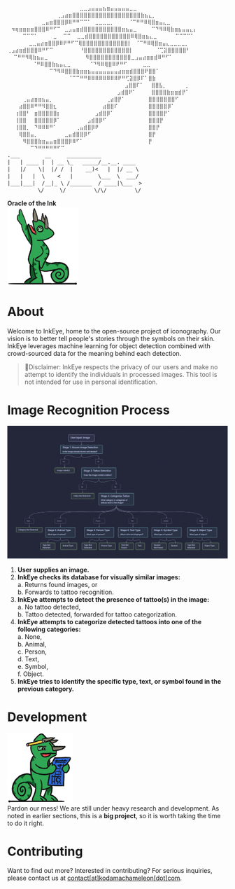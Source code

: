 ```
⠀⠀⠀⠀⠀⠀⠀⠀⠀⠀⠀⠀⠀⠀⠀⠀⠀⠀⠀⣀⣀⣠⣤⣤⣤⣦⣶⣤⣤⣤⣤⣤⣀⣀
⠀⠀⠀⠀⠀⠀⠀⠀⠀⠀⠀⠀⠀⢀⣠⣴⣶⣿⣿⣿⣿⣿⣿⣿⣿⣿⣿⣿⣿⣿⣿⣿⣿⣿⣿⣷⣦⣄⡀
⠀⠀⠀⠀⠀⠀⠀⠀⠀⣀⣤⣶⣿⣿⣿⡿⠿⠛⠛⠉⠉⠁⠀⣀⣀⣀⣀⡀⠀ ⠀⠀⠈⠉⠛⠛⠿⢿⣿⣶⣤⣄⣀
⠀⠲⢶⣶⣶⣶⣶⣿⣿⣿⠿⠛⠋⠉⠀⣀⣠⣤⣶⣾⣿⣿⣿⣿⣿⣿⣿⣿⣿⣿⣶⣦⣤⣀⠀ ⠀⠀⠉⠙⠻⠿⢿⣷⣶⣦⣤⣤⣄⡄
⠀⠀⠀⠀⠉⠉⠉⠁⠀⠀⠀⠀⣀  ⠉⠉  ⣀⣀⣾⣿⣿⣿⣿⣿⣿⣿⣿⣿⣿⣿⠿⢿⣿⣶⣦⣄⣀⠀⠀ ⠀⠀⠉⠉⠉⠉⠁
⠀⠀⠀⠀  ⣀⣀⣤⣴⣶⣿⣿⡿⠿⠟⠛⠋⠉⢿⣿⣿⣿⣿⣿⣿⣿⣿⣿⣿⣿⣿⡇⠀⠈⠉⠛⠿⢿⣿⣶⣤⣄⣀⣀⣀⣀⡀
⢀⣠⣴⣶⣾⣿⣿⣿⠿⠛⠋⠉⠀⠀⠀⠀⠀⠀⠀⠘⣿⣿⣿⣿⣿⣿⣿⣿⣿⣿⣿⣿⡇⠀⠀⠀⠀⠀⠀⠈⢉⣽⣿⣿⣿⣿⣿⠃
  ⠉⠛⠛⠻⢿⣷⣦⣤⣀⠀⠀⠀⠀⠀⠀⠀ ⠀⠀⠻⣿⣿⣿⣿⣿⣿⣿⣿⣿⣿⣿⣀⣠⣤⣴⣶⣶⣾⠿⠛⠋⠁
  ⠀⠀⠀⠀⠀⠈⠛⠿⣿⣿⣷⣦⣤⣄⣀⠀⠀ ⠀⠀⠈⠙⠻⠿⢿⣿⠿⠟⠛⠋     ⣀⣀
⠀⠀⠀⠀⠀⠀⠀⠀⠀⠀⠀⠉⠙⠻⠿⣿⣿⣿⣷⣶⣶⣦⣤⣤⣤⣤⣤⣤⣤⣴⣶⣶⣾⣿⣿⣿⠟⣿⣿⠁
⠀⠀⠀⠀⠀⠀⠀⠀⠀⠀⠀⠀⠀⠀⠀⠀⠈⠉⠉⠛⠛⠿⠿⠿⠿⠿⠿⠿⠿⠟⠛⢋⣽⣿⡿⠏⠁⣿⣷
⠀⠀⠀⠀⠀⠀⠀⠀⠀⠀⠀⠀⠀⠀⠀⠀⠀⠀⠀⠀⠀⠀⠀⠀⠀⠀⠀⠀⠀ ⠀⣠⣿⣿⠏⠁⠀⠀⣿⣿⣧⡀⠀⠀⠀⠀⠀⡀
⠀⠀⠀⠀⠀⠀⠀⠀⠀⠀⠀⠀⠀⠀⠀⠀⠀⠀⠀⠀⠀⠀⠀⠀⠀⠀⠀⠀ ⣠⣾⣿⠟⠁⠀⠀⠀⠀⣿⣿⣿⣿⣷⣶⣶⣾⡟⠁
⠀⠀⠀⠀⢀⣤⣴⣶⣶⣦⣤⡀⠀⠀⠀⠀⠀⠀⠀⠀⠀⠀⠀⠀⠀⠀⢀⣴⣿⡟⠁⠀⠀⠀⠀⠀⠀⣿⣿⣿⣿⣿⣿⣿⠋
⠀⠀⠀⣴⣿⣿⠿⠛⠛⠻⣿⣿⣆⠀⠀⠀⠀⠀⠀⠀⠀⠀⠀⠀⠀⣴⣿⣿⠏⠀⠀⠀⠀⠀⠀⠀⠀⣿⣿⣿⣿⣿⡿⠁
⠀⠀⢰⣿⣿⠃⠀⣶⣿⣿⣿⣿⣿⡆⠀⠀⠀⠀⠀⠀⠀⠀⠀⣠⣾⣿⡿⠁⠀⠀⠀⠀⠀⠀⠀⠀⠀⣿⣿⣿⣿⡟⠁
⠀⠀⢸⣿⣿⠀⠀⣿⣿⣿⣿⣿⡿⠁⠀⠀⠀⠀⠀⠀⠀⣠⣾⣿⡿⠋⠀⠀⠀⠀⠀⠀⠀⠀⠀⠀⠀⣿⣿⣿⡟
⠀⠀⢸⣿⣿⡀⠀⠙⠿⠿⠿⠛⠁⠀⠀⠀⠀⠀⢀⣤⣾⣿⡿⠟⠀⠀⠀⠀⠀⠀⠀⠀⠀⠀⠀⠀⠀⣿⣿⡟
⠀⠀⠀⢿⣿⣿⣤⡀⠀⠀⠀⠀⠀⠀⠀⣀⣤⣾⣿⣿⡿⠋⠀⠀⠀⠀⠀⠀⠀⠀⠀⠀⠀⠀⠀⠀⠀⣿⡟
⠀⠀⠀⠀⠻⣿⣿⣿⣷⣶⣤⣤⣶⣿⣿⣿⡿⠿⠋⠁⠀⠀⠀⠀⠀⠀⠀⠀⠀⠀⠀⠀⠀⠀⠀⠀⠀⡟
⠀⠀⠀⠀⠀⠀⠉⠙⠛⠛⠛⠛⠛⠋⠉
.___        __     ___________
|   | ____ |  | __ \_   _____/__.__. ____
|   |/    \|  |/ /  |    __)<   |  |/ __ \
|   |   |  \    <   |        \___  \  ___/
|___|___|  /__|_ \ /_______  / ____|\___  >
⠀⠀⠀⠀⠀⠀⠀⠀\/     \/         \/\/         \/
```
**Oracle of the Ink**  
![Look](../img/Mini-Kodama-Look-L.png)
# About
Welcome to InkEye, home to the open-source project of iconography. Our vision is to better tell people's stories through the symbols on their skin. InkEye leverages machine learning for object detection combined with crowd-sourced data for the meaning behind each detection.

> 🚨Disclaimer: InkEye respects the privacy of our users and make no attempt to identify the individuals in processed images. This tool is not intended for use in personal identification.
# Image Recognition Process
![WorkFlow](../img/FlowChart.png)  
1. **User supplies an image.**
2. **InkEye checks its database for visually similar images:**  
   a. Returns found images, or  
   b. Forwards to tattoo recognition.
3. **InkEye attempts to detect the presence of tattoo(s) in the image:**  
   a. No tattoo detected,  
   b. Tattoo detected, forwarded for tattoo categorization.
4. **InkEye attempts to categorize detected tattoos into one of the following categories:**  
   a. None,  
   b. Animal,  
   c. Person,  
   d. Text,  
   e. Symbol,  
   f. Object.
5. **InkEye tries to identify the specific type, text, or symbol found in the previous category.**
# Development
![Think](../img/Mini-Kodama-Think-R.PNG)  
Pardon our mess! We are still under heavy research and development. As noted in earlier sections, this is a **big project**, so it is worth taking the time to do it right.
# Contributing
Want to find out more? Interested in contributing? For serious inquiries, please contact us at <u>contact[at]kodamachameleon[dot]com</u>.